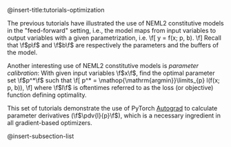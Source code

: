 @insert-title:tutorials-optimization

The previous tutorials have illustrated the use of NEML2 constitutive models in the "feed-forward" setting, i.e., the model maps from input variables to output variables with a given parametrization, i.e.
\f[
  y = f(x; p, b).
\f]
Recall that \f$p\f$ and \f$b\f$ are respectively the parameters and the buffers of the model.

Another interesting use of NEML2 constitutive models is *parameter calibration*: With given input variables \f$x\f$, find the optimal parameter set \f$p^*\f$ such that
\f[
  p^* = \mathop{\mathrm{argmin}}\limits_{p} l(f(x; p, b)),
\f]
where \f$l\f$ is oftentimes referred to as the loss (or objective) function defining optimality.

This set of tutorials demonstrate the use of PyTorch [Autograd](https://pytorch.org/tutorials/beginner/blitz/autograd_tutorial.html) to calculate parameter derivatives (\f$\pdv{l}{p}\f$), which is a necessary ingredient in all gradient-based optimizers.

@insert-subsection-list
